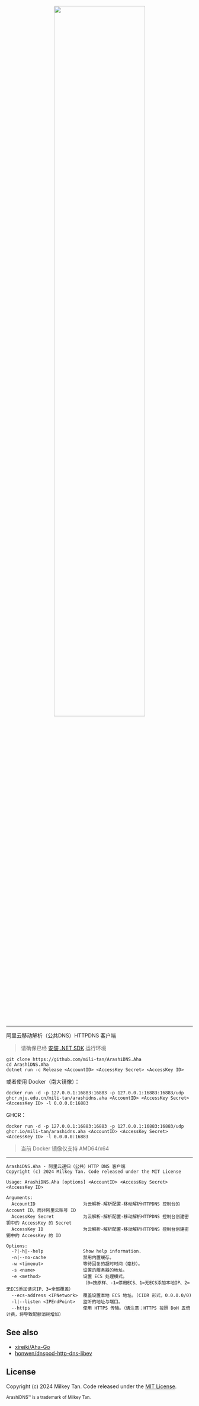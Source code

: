 <p align="center">
  <img src='https://mili.one/pics/arashiaha.png' width="70%" height="70%"/>
</p>

----------
阿里云移动解析（公共DNS）HTTPDNS 客户端

> 请确保已经 [安装 .NET SDK](https://learn.microsoft.com/zh-cn/dotnet/core/install/linux) 运行环境
```
git clone https://github.com/mili-tan/ArashiDNS.Aha
cd ArashiDNS.Aha
dotnet run -c Release <AccountID> <AccessKey Secret> <AccessKey ID>
```
或者使用 Docker（南大镜像）：
```
docker run -d -p 127.0.0.1:16883:16883 -p 127.0.0.1:16883:16883/udp ghcr.nju.edu.cn/mili-tan/arashidns.aha <AccountID> <AccessKey Secret> <AccessKey ID> -l 0.0.0.0:16883
```
GHCR：
```
docker run -d -p 127.0.0.1:16883:16883 -p 127.0.0.1:16883:16883/udp ghcr.io/mili-tan/arashidns.aha <AccountID> <AccessKey Secret> <AccessKey ID> -l 0.0.0.0:16883
```
> 当前 Docker 镜像仅支持 AMD64/x64
--------

```
ArashiDNS.Aha - 阿里云递归（公共）HTTP DNS 客户端
Copyright (c) 2024 Milkey Tan. Code released under the MIT License

Usage: ArashiDNS.Aha [options] <AccountID> <AccessKey Secret> <AccessKey ID>

Arguments:
  AccountID                  为云解析-解析配置-移动解析HTTPDNS 控制台的 Account ID，而非阿里云账号 ID
  AccessKey Secret           为云解析-解析配置-移动解析HTTPDNS 控制台创建密钥中的 AccessKey 的 Secret
  AccessKey ID               为云解析-解析配置-移动解析HTTPDNS 控制台创建密钥中的 AccessKey 的 ID

Options:
  -?|-h|--help               Show help information.
  -n|--no-cache              禁用内置缓存。
  -w <timeout>               等待回复的超时时间（毫秒）。
  -s <name>                  设置的服务器的地址。
  -e <method>                设置 ECS 处理模式。
                             （0=按原样、-1=停用ECS、1=无ECS添加本地IP、2=无ECS添加请求IP、3=全部覆盖）
  --ecs-address <IPNetwork>  覆盖设置本地 ECS 地址。(CIDR 形式，0.0.0.0/0)
  -l|--listen <IPEndPoint>   监听的地址与端口。
  --https                    使用 HTTPS 传输。（请注意：HTTPS 按照 DoH 五倍计费，将导致配额消耗增加）
```

## See also

- [xireiki/Aha-Go](https://github.com/xireiki/Aha-Go)
- [honwen/dnspod-http-dns-libev](https://github.com/honwen/dnspod-http-dns-libev)

## License

Copyright (c) 2024 Milkey Tan. Code released under the [MIT License](https://github.com/mili-tan/ArashiDNS.Aha/blob/main/LICENSE). 

<sup>ArashiDNS™ is a trademark of Milkey Tan.</sup>
